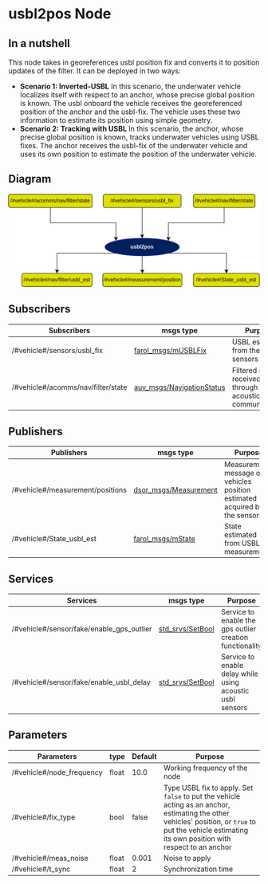 # usbl2pos Node

## In a nutshell
This node takes in georeferences usbl position fix and converts it to position updates of the filter. It can be deployed in two ways:
* **Scenario 1: Inverted-USBL** In this scenario, the underwater vehicle localizes itself with respect to an anchor, whose precise global position is known. The usbl onboard the vehicle receives the georeferenced position of the anchor and the usbl-fix. The vehicle uses these two information to estimate its position using simple geometry.
* **Scenario 2: Tracking with USBL** In this scenario, the anchor, whose precise global position is known, tracks underwater vehicles using USBL fixes. The anchor receives the usbl-fix of the underwater vehicle and uses its own position to estimate the position of the underwater vehicle.

## Diagram
![UsblFix2Pos](img/usbl2pos.png)

## Subscribers
| Subscribers                        | msgs type                                                                                                                                       | Purpose                                                 |
| -----------                        | --------------                                                                                                                                  | ---------                                               |
| /#vehicle#/sensors/usbl\_fix       | [farol\_msgs/mUSBLFix](https://dsor-isr.github.io/farol/farol-ros-messages/mUSBLFix/)                                                            | USBL estimation from the sensors                        |
| /#vehicle#/acomms/nav/filter/state | [auv\_msgs/NavigationStatus](https://github.com/oceansystemslab/auv_msgs/blob/1faaddd7ee6e9c2c9869e3d8dcff92bb56c2fce4/msg/NavigationStatus.msg) | Filtered state received through acoustic communications |

## Publishers
| Publishers                       | msgs type                  | Purpose                                                                    |
| -----------                      | --------------             | ---------                                                                  |
| /#vehicle#/measurement/positions | [dsor\_msgs/Measurement](https://github.com/dsor-isr/dsor_utils/blob/d39195370a36517fc0c1a05c8e043f58720416bb/dsor_msgs/msg/Measurement.msg) | Measurement message of vehicles position estimated acquired by the sensors |
| /#vehicle#/State\_usbl\_est      | [farol\_msgs/mState](https://dsor-isr.github.io/farol/farol-ros-messages/mState/)     | State estimated from USBL measurements |

## Services
| Services                         | msgs type                                                                      | Purpose                                 |
| -----------                      | --------------                                                                 | ---------                               |
| /#vehicle#/sensor/fake/enable\_gps\_outlier | [std\_srvs/SetBool](http://docs.ros.org/en/api/std_srvs/html/srv/SetBool.html) | Service to enable the gps outlier creation functionality |
| /#vehicle#/sensor/fake/enable\_usbl\_delay  | [std\_srvs/SetBool](http://docs.ros.org/en/api/std_srvs/html/srv/SetBool.html) | Service to enable delay while using acoustic usbl sensors |

## Parameters
| Parameters                 | type   | Default     | Purpose                       |
| -----------                | ----   | ----------  | ---------                     |
| /#vehicle#/node\_frequency | float  | 10.0        | Working frequency of the node |
| /#vehicle#/fix\_type       | bool   | false       | Type USBL fix to apply. Set `false` to put the vehicle acting as an anchor, estimating the other vehicles' position, or `true` to put the vehicle estimating its own position with respect to an anchor |
| /#vehicle#/meas\_noise     | float  | 0.001       | Noise to apply                |
| /#vehicle#/t\_sync         | float  | 2           | Synchronization time          |
